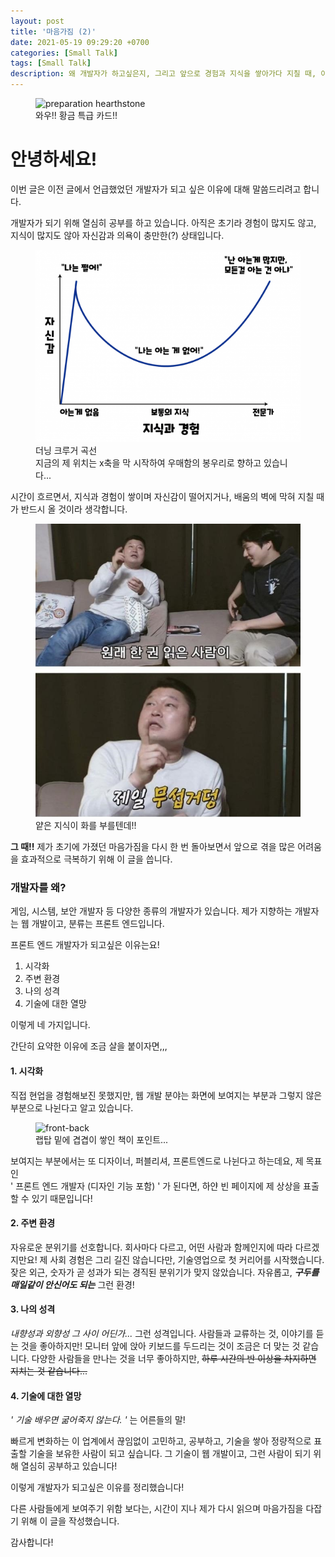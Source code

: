 ```yaml
---
layout: post
title: '마음가짐 (2)'
date: 2021-05-19 09:29:20 +0700
categories: [Small Talk]
tags: [Small Talk]
description: 왜 개발자가 하고싶은지, 그리고 앞으로 경험과 지식을 쌓아가다 지칠 때, 이 글을 보며 마음가짐을 다잡기 위함을 목적으로 기록했습니다.
---
```


<figure>
<img src="./../../images/364.gif" alt="preparation hearthstone">
<figcaption>와우!! 황금 특급 카드!!</figcaption>
</figure>

# 안녕하세요!

이번 글은 이전 글에서 언급했었던 개발자가 되고 싶은 이유에 대해 말씀드리려고 합니다.

개발자가 되기 위해 열심히 공부를 하고 있습니다. 아직은 초기라 경험이 많지도 않고, 지식이 많지도 않아 자신감과 의욕이 충만한(?) 상태입니다.

<figure>
<img src="./../../images/7a79c17941475.png" alt="더닝 크루거 곡선">
<figcaption>더닝 크루거 곡선</figcaption>
<figcaption>지금의 제 위치는 x축을 막 시작하여 우매함의 봉우리로 향하고 있습니다...</figcaption>
</figure>

시간이 흐르면서, 지식과 경험이 쌓이며 자신감이 떨어지거나, 배움의 벽에 막혀 지칠 때가 반드시 올 것이라 생각합니다.

<figure>
<img src="./../../images/mania-done.jpg" alt="hodong">
<figcaption>얕은 지식이 화를 부를텐데!!</figcaption>
</figure>

**그 때!!** 제가 초기에 가졌던 마음가짐을 다시 한 번 돌아보면서 앞으로 겪을 많은 어려움을 효과적으로 극복하기 위해 이 글을 씁니다.

### 개발자를 왜?

게임, 시스템, 보안 개발자 등 다양한 종류의 개발자가 있습니다. 제가 지향하는 개발자는 웹 개발이고, 분류는 프론트 엔드입니다.

프론트 엔드 개발자가 되고싶은 이유는요!

1. 시각화
2. 주변 환경
3. 나의 성격
4. 기술에 대한 열망

이렇게 네 가지입니다.

간단히 요약한 이유에 조금 살을 붙이자면,,,

#### 1. 시각화

직접 현업을 경험해보진 못했지만, 웹 개발 분야는 화면에 보여지는 부분과 그렇지 않은 부분으로 나뉜다고 알고 있습니다.

<figure>
<img src="https://images.velog.io/images/shitaikoto/post/b93e2c33-f016-464d-91da-c1e791c35119/Front-End-vs-Back-End-1024x1022.jpg" alt="front-back">
<figcaption>랩탑 밑에 겹겹이 쌓인 책이 포인트...</figcaption>
</figure>

보여지는 부분에서는 또 디자이너, 퍼블리셔, 프론트엔드로 나뉜다고 하는데요, 제 목표인<br>
' 프론트 엔드 개발자 (디자인 기능 포함) ' 가 된다면, 하얀 빈 페이지에 제 상상을 표출할 수 있기 때문입니다!

#### 2. 주변 환경

자유로운 분위기를 선호합니다. 회사마다 다르고, 어떤 사람과 함께인지에 따라 다르겠지만요!
제 사회 경험은 그리 길진 않습니다만, 기술영업으로 첫 커리어를 시작했습니다. 잦은 외근, 숫자가 곧 성과가 되는 경직된 분위기가 맞지 않았습니다.
자유롭고, _**구두를 매일같이 안신어도 되는**_ 그런 환경!

#### 3. 나의 성격

_내향성과 외향성 그 사이 어딘가..._
그런 성격입니다. 사람들과 교류하는 것, 이야기를 듣는 것을 좋아하지만! 모니터 앞에 앉아 키보드를 두드리는 것이 조금은 더 맞는 것 같습니다.
다양한 사람들을 만나는 것을 너무 좋아하지만, ~~하루 시간의 반 이상을 차지하면 지치는 것 같습니다...~~

#### 4. 기술에 대한 열망

_' 기술 배우면 굶어죽지 않는다. '_ 는 어른들의 말!

빠르게 변화하는 이 업계에서 끊임없이 고민하고, 공부하고, 기술을 쌓아 정량적으로 표출할 기술을 보유한 사람이 되고 싶습니다. 그 기술이 웹 개발이고, 그런 사람이 되기 위해 열심히 공부하고 있습니다!

이렇게 개발자가 되고싶은 이유를 정리했습니다!

다른 사람들에게 보여주기 위함 보다는, 시간이 지나 제가 다시 읽으며 마음가짐을 다잡기 위해 이 글을 작성했습니다.

감사합니다!
